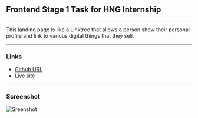 ## Frontend Stage 1 Task for HNG Internship
---

This landing page is like a Linktree that allows a person show their personal profile and link to various digital things that they sell.

---

### Links

- [Github URL](https://github.com/Khemmie-Ray/Frontend-Task-One.git)
- [Live site](https://profile-link-tree.netlify.app/)

---

### Screenshot 

![Sreenshot](./assets/screenshot.png)
